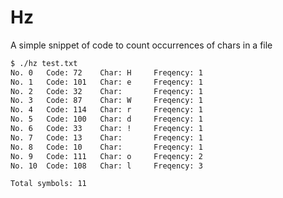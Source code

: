 Hz
==

A simple snippet of code to count occurrences of chars in a file

```sh
$ ./hz test.txt 
No. 0	Code: 72	Char: H		Freqency: 1
No. 1	Code: 101	Char: e		Freqency: 1
No. 2	Code: 32	Char:  		Freqency: 1
No. 3	Code: 87	Char: W		Freqency: 1
No. 4	Code: 114	Char: r		Freqency: 1
No. 5	Code: 100	Char: d		Freqency: 1
No. 6	Code: 33	Char: !		Freqency: 1
No. 7	Code: 13	Char:  		Freqency: 1
No. 8	Code: 10	Char:  		Freqency: 1
No. 9	Code: 111	Char: o		Freqency: 2
No. 10	Code: 108	Char: l		Freqency: 3

Total symbols: 11
```
